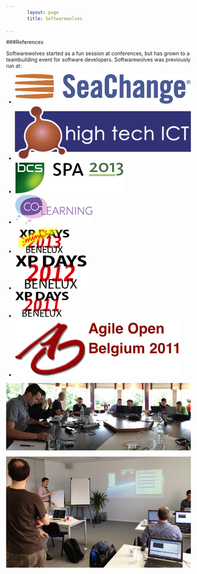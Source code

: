 ```yaml
---
        layout: page
        title: Softwarewolves

---
```



###References

<style typ="text/css">
    #menu_references, #menu_references a, #menu_references a:visited, #menu_references a:hover {
        background: #202021;
        color:white;
        font-weight:normal;
    }
</style>
Softwarewolves started as a fun session at conferences, but has grown to a teambuilding event for software developers.
Softwarewolves was previously run at:

<ul class="small-block-grid-2 medium-block-grid-3 large-block-grid-4">
<li>
<a href="http://www.schange.com" alt="Seachange website"><img src="/images/externallogos/seachange.png" alt="Logo Seachange" /></a>
</li>
<li>
<a href="http://www.hightechict.nl" alt="high tech ICT website"><img src="/images/externallogos/hightech.png" alt="Logo high tech ICT" /></a>
</li>
<li>
<a href="http://www.spaconference.org/spa2013/" alt="SPA 2013 website"><img src="/images/externallogos/SPA2013.png" alt="Logo SPA" /></a>
</li>
<li>
<a href="http://www.co-learning.be/Gameday" alt="SPA 2013 website"><img src="/images/externallogos/co-learning.png" alt="Logo Co-learning" /></a>
</li>
<li>
<a href="http://www.xpdays.net/Xpday2013/Mini%20XPDay/About.html" alt="XP days 2013 website"><img src="/images/externallogos/minixpdays2013.png" alt="Logo Mini XP days 2013" /></a>
</li>
<li>
<a href="http://www.xpday.net/Xpday2012/FrontPage.html" alt="XP days 2012 website"><img src="/images/externallogos/xpdays2012.png" alt="Logo XP days 2012" /></a>
</li>
<li>
<a href="http://www.xpday.be/Xpday2011/sessions/Agile%20Werewolves.html" alt="XP days 2011 website"><img src="/images/externallogos/xpdays2011.png" alt="Logo XP days 2011" /></a>
</li>
<li>
<a href="http://www.agileopen.net/agile-open-belgium-2011" alt="Agile Open Belgium 2011 website"><img src="/images/externallogos/AgileOpen2011.png" alt="Logo Agile Open 2011" /></a>
</li>
</ul>


![SeaChange](/photos/seachange201309_pano.jpg)

![Co\-Learning](/photos/co-learning.jpg)

